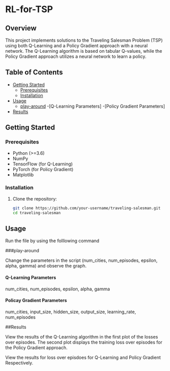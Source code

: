 # RL-for-TSP


## Overview

This project implements solutions to the Traveling Salesman Problem (TSP) using both Q-Learning and a Policy Gradient approach with a neural network. The Q-Learning algorithm is based on tabular Q-values, while the Policy Gradient approach utilizes a neural network to learn a policy.

## Table of Contents

- [Getting Started](#getting-started)
  - [Prerequisites](#prerequisites)
  - [Installation](#installation)
- [Usage](#usage)
  - [play-around](#play-around)
      -[Q-Learning Parameters]
      -[Policy Gradient Parameters]
- [Results](#results)

## Getting Started

### Prerequisites

- Python (>=3.6)
- NumPy
- TensorFlow (for Q-Learning)
- PyTorch (for Policy Gradient)
- Matplotlib

### Installation

1. Clone the repository:

   ```bash
   git clone https://github.com/your-username/traveling-salesman.git
   cd traveling-salesman

## Usage

Run the file by  using the folllowing command

  

###play-around

Change the parameters in the script (num_cities, num_episodes, epsilon, alpha, gamma) and observe the graph.

#### Q-Learning Parameters

num_cities, num_episodes, epsilon, alpha, gamma 

#### Policay Gradient Parameters

num_cities, input_size, hidden_size, output_size, learning_rate, num_episodes

##Results

View the results of the Q-Learning algorithm in the first plot of the losses over episodes. The second plot displays the training loss over episodes for the Policy Gradient approach.

View the results for loss over episdoes for Q-Learning and Policy Gradient Respectively.


